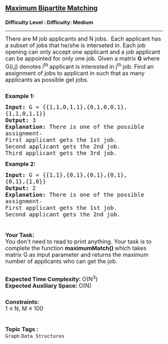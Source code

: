 <h2><a href="https://www.geeksforgeeks.org/problems/maximum-bipartite-matching/1">Maximum Bipartite Matching</a></h2><h3>Difficulty Level : Difficulty: Medium</h3><hr><div class="problems_problem_content__Xm_eO"><p><span style="font-size: 18px;">There are M job applicants and N jobs.&nbsp; Each applicant has a subset of jobs that he/she is interseted in. Each job opening can only accept one applicant and a job applicant can be appointed for only one job. Given a matrix <strong>G </strong>where G(i,j) denotes i<sup>th&nbsp;</sup>applicant is interested in j<sup>th&nbsp;</sup>job. Find an assignment of jobs to applicant in such that as many applicants as possible get jobs.</span><br>&nbsp;</p>
<p><span style="font-size: 18px;"><strong>Example 1:</strong></span></p>
<pre><span style="font-size: 18px;"><strong>Input: </strong>G = {{1,1,0,1,1},{0,1,0,0,1},
{1,1,0,1,1}}
<strong>Output: </strong>3
<strong>Explanation: </strong>There is one of the possible
assignment-
First applicant gets the 1st job.
Second applicant gets the 2nd job.
Third applicant gets the 3rd job.</span>
</pre>
<p><span style="font-size: 18px;"><strong>Example 2:</strong></span></p>
<pre><span style="font-size: 18px;"><strong>Input: </strong>G = {{1,1},{0,1},{0,1},{0,1},
{0,1},{1,0}}
<strong>Output: </strong>2
<strong>Explanation: </strong>There is one of the possible
assignment-
First applicant gets the 1st job.
Second applicant gets the 2nd job.</span>
</pre>
<p>&nbsp;</p>
<p><span style="font-size: 18px;"><strong>Your Task:</strong><br>You don't need to read to print anything. Your task is to complete the function&nbsp;<strong>maximumMatch()&nbsp;</strong>which takes matrix G as input parameter and returns the maximum number of applicants who can get the job.</span><br>&nbsp;</p>
<p><span style="font-size: 18px;"><strong>Expected Time Complexity:&nbsp;</strong>O(N<sup>3</sup>)<br><strong>Expected Auxiliary Space:&nbsp;</strong>O(N)</span><br>&nbsp;</p>
<p><span style="font-size: 18px;"><strong>Constraints:</strong><br>1 ≤ N, M ≤ 100</span></p></div><br><p><span style=font-size:18px><strong>Topic Tags : </strong><br><code>Graph</code>&nbsp;<code>Data Structures</code>&nbsp;